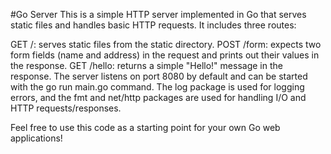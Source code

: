 #Go Server
This is a simple HTTP server implemented in Go that serves static files and handles basic HTTP requests. It includes three routes:

GET /: serves static files from the static directory.
POST /form: expects two form fields (name and address) in the request and prints out their values in the response.
GET /hello: returns a simple "Hello!" message in the response.
The server listens on port 8080 by default and can be started with the go run main.go command. The log package is used for logging errors, and the fmt and net/http packages are used for handling I/O and HTTP requests/responses.

Feel free to use this code as a starting point for your own Go web applications!
